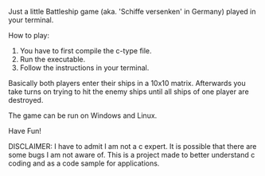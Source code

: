Just a little Battleship game (aka. 'Schiffe versenken' in Germany) played in your terminal.


How to play:

1. You have to first compile the c-type file.
2. Run the executable.
3. Follow the instructions in your terminal.
   
Basically both players enter their ships in a 10x10 matrix.
Afterwards you take turns on trying to hit the enemy ships until all ships of one player are destroyed.



The game can be run on Windows and Linux.

Have Fun!


DISCLAIMER:
I have to admit I am not a c expert. It is possible that there are some bugs I am not aware of.
This is a project made to better understand c coding and as a code sample for applications.
